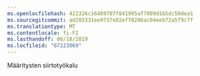 ```yaml
---
ms.openlocfilehash: 422326c16489707f841995af7809d165dc50dea1
ms.sourcegitcommit: ad203331ee9737e82ef70206ac04eeb72a5f9c7f
ms.translationtype: MT
ms.contentlocale: fi-FI
ms.lasthandoff: 06/18/2019
ms.locfileid: "67223069"
---
```

Määritysten siirtotyökalu